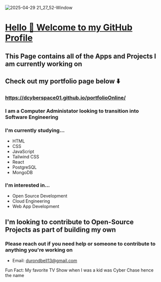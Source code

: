  
![2025-04-29 21_27_52-Window](https://github.com/user-attachments/assets/160fe7dc-cc78-43d4-aa6c-6185d0b8a521) 
# <ins> Hello 👋 Welcome to my GitHub Profile </ins>



## This Page contains all  of the Apps and Projects I am currently working on

## Check out my portfolio page below :arrow_down:
### https://dcyberspace01.github.io/portfolioOnline/

### I am a Computer Administator looking to transition into Software Engineering

### I'm currently studying...
+ HTML 
+ CSS 
+ JavaScript
+ Tailwind CSS
+ React 
+ PostgreSQL 
+ MongoDB 

### I'm interested in...
- Open Source Development
- Cloud Engineering
- Web App Development

## I'm looking to contribute to Open-Source Projects as part of building my own
### Please reach out if you need help or someone to contribute to anything you're working on
+ Email: durondbell13@gmail.com


Fun Fact: My favorite TV Show when I was a kid was Cyber Chase hence the name
<!--
**dcyberspace01/dcyberspace01** is a ✨ _special_ ✨ repository because its `README.md` (this file) appears on your GitHub profile.

Here are some ideas to get you started:

- 🔭 I’m currently working on ...
- 🌱 I’m currently learning ...
- 👯 I’m looking to collaborate on ...
- 🤔 I’m looking for help with ...
- 💬 Ask me about ...
- 📫 How to reach me: ...
- 😄 Pronouns: ...
- ⚡ Fun fact: ...
-->
